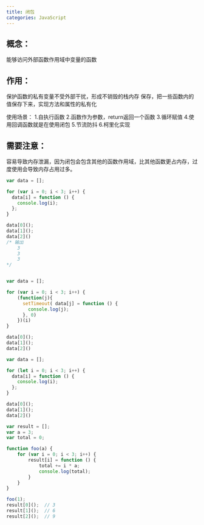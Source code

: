 ```yaml
---
title: 闭包
categories: JavaScript
---
```


## 概念：
能够访问外部函数作用域中变量的函数

## 作用：
保护函数的私有变量不受外部干扰，形成不销毁的栈内存
保存，把一些函数内的值保存下来，实现方法和属性的私有化

使用场景：
1.自执行函数
2.函数作为参数，return返回一个函数
3.循环赋值
4.使用回调函数就是在使用闭包
5.节流防抖
6.柯里化实现

## 需要注意：
容易导致内存泄漏，因为闭包会包含其他的函数作用域，比其他函数更占内存，过度使用会导致内存占用过多。

``` javascript
var data = [];

for (var i = 0; i < 3; i++) {
  data[i] = function () {
    console.log(i);
  };
}

data[0]();
data[1]();
data[2]()
/* 输出
    3
    3
    3
*/


var data = [];

for (var i = 0; i < 3; i++) {
    (function(j){
      setTimeout( data[j] = function () {
        console.log(j);
      }, 0)
    })(i)
}

data[0]();
data[1]();
data[2]()

var data = [];

for (let i = 0; i < 3; i++) {
  data[i] = function () {
    console.log(i);
  };
}

data[0]();
data[1]();
data[2]()

var result = [];
var a = 3;
var total = 0;

function foo(a) {
    for (var i = 0; i < 3; i++) {
        result[i] = function () {
            total += i * a;
            console.log(total);
        }
    }
}

foo(1);
result[0]();  // 3
result[1]();  // 6
result[2]();  // 9
```
